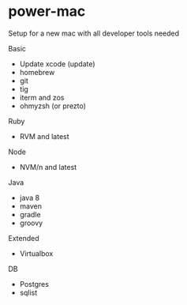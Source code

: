 # power-mac
Setup for a new mac with all developer tools needed

Basic
* Update xcode (update)
* homebrew
* git
* tig
* iterm and zos
* ohmyzsh (or prezto)

Ruby
* RVM and latest 

Node
* NVM/n and latest

Java 
* java 8
* maven
* gradle 
* groovy

Extended
* Virtualbox

DB
* Postgres
* sqlist
